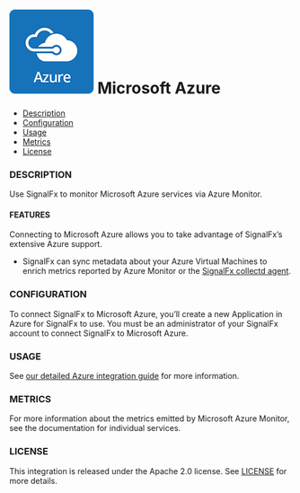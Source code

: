# ![](./img/integrations_azure.png) Microsoft Azure

- [Description](#description)
- [Configuration](#configuration)
- [Usage](#usage)
- [Metrics](#metrics)
- [License](#license)

### DESCRIPTION

Use SignalFx to monitor Microsoft Azure services via Azure Monitor.

#### FEATURES

Connecting to Microsoft Azure allows you to take advantage of SignalFx’s extensive Azure support.

- SignalFx can sync metadata about your Azure Virtual Machines to enrich metrics reported by Azure Monitor or the [SignalFx collectd agent](https://github.com/signalfx/integrations/tree/master/collectd)[](sfx_link:sfxcollectd).

### CONFIGURATION

To connect SignalFx to Microsoft Azure, you’ll create a new Application in Azure for SignalFx to use. You must be an administrator of your SignalFx account to connect SignalFx to Microsoft Azure.

### USAGE

See [our detailed Azure integration guide](https://docs.signalfx.com/en/latest/integrations/azure-info.html) for more information.

### METRICS

For more information about the metrics emitted by Microsoft Azure Monitor, see the documentation for individual services.

### LICENSE

This integration is released under the Apache 2.0 license. See [LICENSE](./LICENSE) for more details.
